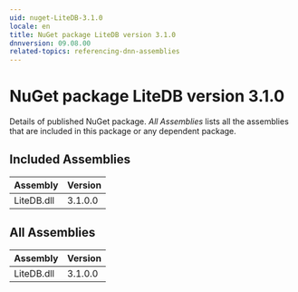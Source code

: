 ```yaml
---
uid: nuget-LiteDB-3.1.0
locale: en
title: NuGet package LiteDB version 3.1.0
dnnversion: 09.08.00
related-topics: referencing-dnn-assemblies
---
```


# NuGet package LiteDB version 3.1.0
Details of published NuGet package.
*All Assemblies* lists all the assemblies that are included in this package or any dependent package.

## Included Assemblies

|Assembly|Version|
|---|---|
|LiteDB.dll|3.1.0.0|

## All Assemblies

|Assembly|Version|
|---|---|
|LiteDB.dll|3.1.0.0|

